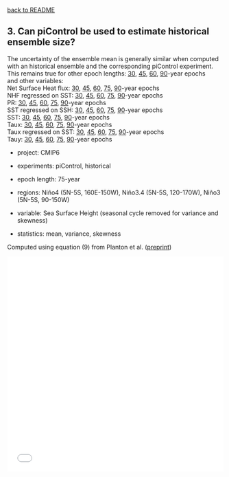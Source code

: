 [back to README](../README.md)

## 3. Can piControl be used to estimate historical ensemble size?
The uncertainty of the ensemble mean is generally similar when computed with an historical ensemble and the corresponding piControl experiment.  
This remains true for other epoch lengths: [30](f5_sl_030.md), [45](f5_sl_045.md), [60](f5_sl_060.md), [90](f5_sl_090.md)-year epochs  
and other variables:  
Net Surface Heat flux: [30](f5_hf_030.md), [45](f5_hf_045.md), [60](f5_hf_060.md), [75](f5_hf_075.md), [90](f5_hf_090.md)-year epochs  
NHF regressed on SST: [30](f5_hf_fbk_030.md), [45](f5_hf_fbk_045.md), [60](f5_hf_fbk_060.md), [75](f5_hf_fbk_075.md), [90](f5_hf_fbk_090.md)-year epochs  
PR: [30](f5_pr_030.md), [45](f5_pr_045.md), [60](f5_pr_060.md), [75](f5_pr_075.md), [90](f5_pr_090.md)-year epochs  
SST regressed on SSH: [30](f5_sl_fbk_030.md), [45](f5_sl_fbk_045.md), [60](f5_sl_fbk_060.md), [75](f5_sl_fbk_075.md), [90](f5_sl_fbk_090.md)-year epochs  
SST: [30](f5_ts_030.md), [45](f5_ts_045.md), [60](f5_ts_060.md), [75](f5_ts_075.md), [90](f5_ts_090.md)-year epochs  
Taux: [30](f5_tx_030.md), [45](f5_tx_045.md), [60](f5_tx_060.md), [75](f5_tx_075.md), [90](f5_tx_090.md)-year epochs  
Taux regressed on SST: [30](f5_tx_fbk_030.md), [45](f5_tx_fbk_045.md), [60](f5_tx_fbk_060.md), [75](f5_tx_fbk_075.md), [90](f5_tx_fbk_090.md)-year epochs  
Tauy: [30](f5_ty_030.md), [45](f5_ty_045.md), [60](f5_ty_060.md), [75](f5_ty_075.md), [90](f5_ty_090.md)-year epochs  


- project: CMIP6

- experiments: piControl, historical

- epoch length: 75-year

- regions: Niño4 (5N-5S, 160E-150W), Niño3.4 (5N-5S, 120-170W), Niño3 (5N-5S, 90-150W)

- variable: Sea Surface Height (seasonal cycle removed for variance and skewness)

- statistics: mean, variance, skewness

Computed using equation (9) from Planton et al. ([preprint](https://doi.org/10.22541/essoar.170196744.48068128/v1))


<iframe src="f05_uncertainty_hi_vs_pi_sl_075_year_epoch.pdf" width="100%" height="500" frameborder="0" />

